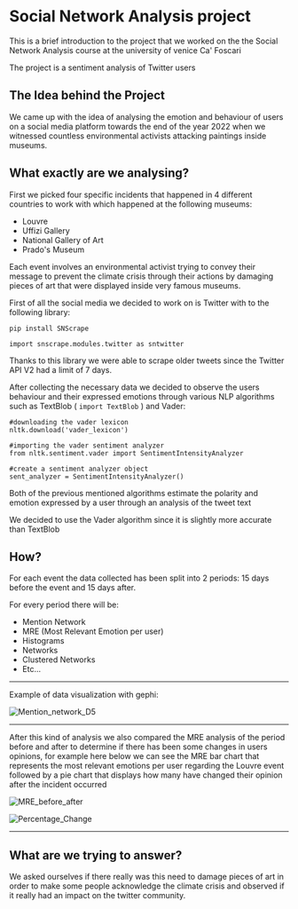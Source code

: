 # Social Network Analysis project

This is a brief introduction to the project that we worked on the the Social Network Analysis course at the university of venice Ca' Foscari

The project is a sentiment analysis of Twitter users

## The Idea behind the Project

We came up with the idea of analysing the emotion and behaviour of users on a social media platform towards the end of the year 2022 when we witnessed countless environmental activists attacking paintings inside museums.

## What exactly are we analysing?

First we picked four specific incidents that happened in 4 different countries to work with which happened at the following museums:
- Louvre
- Uffizi Gallery
- National Gallery of Art
- Prado's Museum

Each event involves an environmental activist trying to convey their message to prevent the climate crisis through their actions by damaging pieces of art that were displayed inside very famous museums.

First of all the social media we decided to work on is Twitter with to the following library:

```
pip install SNScrape

import snscrape.modules.twitter as sntwitter
```

Thanks to this library we were able to scrape older tweets since the Twitter API V2 had a limit of 7 days.

After collecting the necessary data we decided to observe the users behaviour and their expressed emotions through various NLP algorithms such as TextBlob
( ``` import TextBlob ``` ) and Vader:
``` 
#downloading the vader lexicon
nltk.download('vader_lexicon')

#importing the vader sentiment analyzer
from nltk.sentiment.vader import SentimentIntensityAnalyzer

#create a sentiment analyzer object
sent_analyzer = SentimentIntensityAnalyzer()
```

Both of the previous mentioned algorithms estimate the polarity and emotion expressed by a user through an analysis of the tweet text

We decided to use the Vader algorithm since it is slightly more accurate than TextBlob

## How?

For each event the data collected has been split into 2 periods: 15 days before the event and 15 days after.

For every period there will be:
- Mention Network
- MRE (Most Relevant Emotion per user)
- Histograms
- Networks
- Clustered Networks
- Etc...

***
Example of data visualization with gephi:

![Mention_network_D5](https://user-images.githubusercontent.com/79638739/225742930-a8321e6e-ffa4-4ae7-83bc-07355fd667b6.png)

***

After this kind of analysis we also compared the MRE analysis of the period before and after to determine if there has been some changes in users opinions, for example here below we can see the MRE bar chart that represents the most relevant emotions per user regarding the Louvre event followed by a pie chart that displays how many have changed their opinion after the incident occurred

![MRE_before_after](https://user-images.githubusercontent.com/79638739/225744509-7291f0ea-28a2-4bbb-be26-93bb27baafff.png)


![Percentage_Change](https://user-images.githubusercontent.com/79638739/225742406-841ee6cd-d9fd-4d21-a63a-00863fd5f97a.png)

***

## What are we trying to answer?

We asked ourselves if there really was this need to damage pieces of art in order to make some people acknowledge the climate crisis and observed if it really had an impact on the twitter community.
